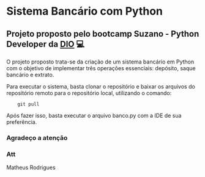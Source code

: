 

# Sistema Bancário com Python

## Projeto proposto pelo bootcamp Suzano - Python Developer da [DIO](https://www.dio.me/) 💻


O projeto proposto trata-se da criação de um sistema bancário em Python com o objetivo de implementar três operações essenciais: depósito, saque bancário e extrato.

Para executar o sistema, basta clonar o repositório e baixar os arquivos do repositório remoto para o repositório local, utilizando o comando:
```
    git pull
```
Após fazer isso, basta executar o arquivo banco.py com a IDE de sua preferência.

### Agradeço a atenção

### Att


Matheus Rodrigues


